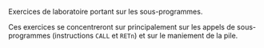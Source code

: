 Exercices de laboratoire portant sur les sous-programmes.

Ces exercices se concentreront sur principalement sur les appels de sous-programmes (instructions `CALL` et `RETn`) et sur le maniement de la pile.
